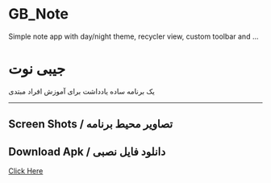 # GB_Note

Simple note app with day/night theme, recycler view, custom toolbar and ...



# جیبی نوت

یک برنامه ساده یادداشت برای آموزش افراد مبتدی

---

## Screen Shots / تصاویر محیط برنامه



## Download Apk / دانلود فایل نصبی

[Click Here](https://https://github.com/mehrankasebvatan/GB_Note/raw/master/app/release/GB_Note.apk)



